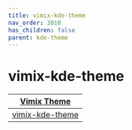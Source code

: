 ```yaml
---
title: vimix-kde-theme
nav_order: 3010
has_children: false
parent: kde-theme
---
```



# vimix-kde-theme

| [Vimix Theme](https://samwhelp.github.io/note-about-theme/read/desktop-theme/themes/vimix-theme.html) |
| --- |
| [vimix-kde-theme](https://github.com/vinceliuice/vimix-kde) |
